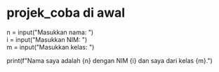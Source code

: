 # projek_coba di awal
n = input("Masukkan nama: ")  
i = input("Masukkan NIM: ")   
m = input("Masukkan kelas: ") 

print(f"Nama saya adalah {n} dengan NIM {i} dan saya dari kelas {m}.")

